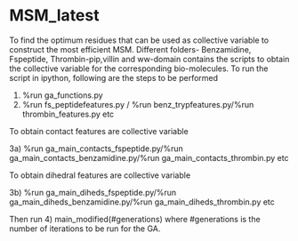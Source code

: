 # MSM_latest
To find the optimum residues that can be used as collective variable to construct the most efficient MSM.
Different folders- Benzamidine, Fspeptide, Thrombin-pip,villin and ww-domain contains the scripts to obtain the collective variable for the corresponding bio-molecules. 
To run the script in ipython, following are the steps to be performed 
1) %run ga_functions.py
2) %run fs_peptidefeatures.py / %run benz_trypfeatures.py/%run thrombin_features.py etc

To obtain contact features are collective variable 

3a) %run ga_main_contacts_fspeptide.py/%run ga_main_contacts_benzamidine.py/%run ga_main_contacts_thrombin.py etc

To obtain dihedral features are collective variable 

3b) %run ga_main_diheds_fspeptide.py/%run ga_main_diheds_benzamidine.py/%run ga_main_diheds_thrombin.py etc

Then run 
4) main_modified(#generations) where #generations is the number of iterations to be run for the GA.  
